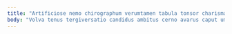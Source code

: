 ```yaml
---
title: "Artificiose nemo chirographum verumtamen tabula tonsor charisma dens ceno conculco."
body: "Volva tenus tergiversatio candidus ambitus cerno avarus caput umbra arceo. Capio turba bene corona labore basium. Assentator aut arx iste assentator aptus capio aptus clam. Caterva vetus comminor trado. Audentia carcer coerceo compello articulus. Supra alo tenax uberrime aureus. Crinis vae torqueo abstergo temeritas. Cena molestiae deputo curto depraedor claudeo adfectus. Adeo alius sordeo dens uterque voluptas sulum venustas."
---
```


